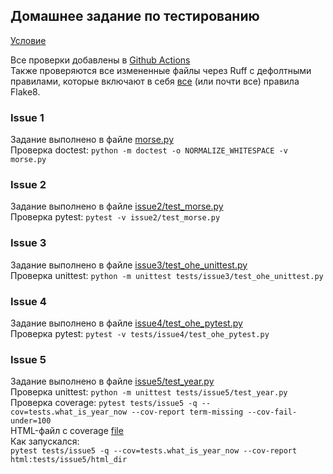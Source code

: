 ## Домашнее задание по тестированию

[Условие](https://github.com/siauPatrick/mai-python/blob/master/03-instrumenty-testirovaniya-v-python/issues.md)

Все проверки добавлены в [Github Actions](../.github/workflows/tests_hw.yml)  
Также проверяются все измененные файлы через Ruff с дефолтными правилами, которые включают в себя [все](https://docs.astral.sh/ruff/rules/#pyflakes-f) (или почти все) правила Flake8.

### Issue 1

Задание выполнено в файле [morse.py](./morse.py)  
Проверка doctest: `python -m doctest -o NORMALIZE_WHITESPACE -v morse.py`

### Issue 2

Задание выполнено в файле [issue2/test_morse.py](./issue2/test_morse.py)  
Проверка pytest: `pytest -v issue2/test_morse.py`

### Issue 3

Задание выполнено в файле [issue3/test_ohe_unittest.py](./issue3/test_ohe_unittest.py)  
Проверка unittest: `python -m unittest tests/issue3/test_ohe_unittest.py`

### Issue 4

Задание выполнено в файле [issue4/test_ohe_pytest.py](./issue4/test_ohe_pytest.py)  
Проверка pytest: `pytest -v tests/issue4/test_ohe_pytest.py`

### Issue 5

Задание выполнено в файле [issue5/test_year.py](./issue5/test_year.py)   
Проверка unittest: `python -m unittest tests/issue5/test_year.py`   
Проверка coverage: `pytest tests/issue5 -q --cov=tests.what_is_year_now --cov-report term-missing --cov-fail-under=100`   
HTML-файл с coverage [file](./issue5/html_dir/index.html)   
Как запускался:  
`pytest tests/issue5 -q --cov=tests.what_is_year_now --cov-report html:tests/issue5/html_dir`
